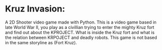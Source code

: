 # Kruz Invasion:
A 2D Shooter video game made with Python.
This is a video game based in late World War II, you play as a civillian trying to enter the mighty Kruz fort and find out about the KPROJECT. What is inside the Kruz fort and what is the relation between KRPOJECT and deadly robots. This game is not based in the same storyline as (Fort Kruz).
